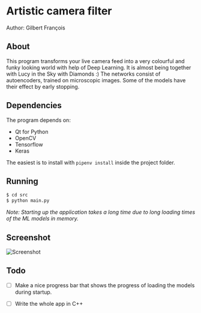 # Artistic camera filter 

Author: Gilbert François

## About

This program transforms your live camera feed into a very colourful and funky looking world with help of Deep Learning. It is almost being together with Lucy in the Sky with Diamonds :) The networks consist of autoencoders, trained on microscopic images. Some of the models have their effect by early stopping.



## Dependencies

The program depends on:

- Qt for Python
- OpenCV
- Tensorflow
- Keras

The easiest is to install with `pipenv install` inside the project folder.



## Running

```bash
$ cd src
$ python main.py
```

*Note: Starting up the application takes a long time due to long loading times of the ML models in memory.*



## Screenshot

![Screenshot](resources/ae-filter.gif)

## Todo

- [ ] Make a nice progress bar that shows the progress of loading the models during startup.
- [ ] Write the whole app in C++

